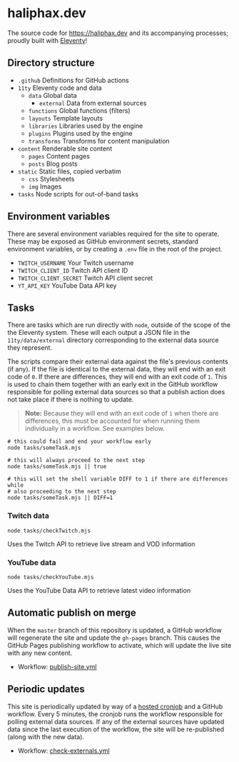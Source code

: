 # haliphax.dev

The source code for https://haliphax.dev and its accompanying processes;
proudly built with [Eleventy]!

## Directory structure

- `.github` Definitions for GitHub actions
- `11ty` Eleventy code and data
  - `data` Global data
    - `external` Data from external sources
  - `functions` Global functions (filters)
  - `layouts` Template layouts
  - `libraries` Libraries used by the engine
  - `plugins` Plugins used by the engine
  - `transforms` Transforms for content manipulation
- `content` Renderable site content
  - `pages` Content pages
  - `posts` Blog posts
- `static` Static files, copied verbatim
  - `css` Stylesheets
  - `img` Images
- `tasks` Node scripts for out-of-band tasks

## Environment variables

There are several environment variables required for the site to operate. These
may be exposed as GitHub environment secrets, standard environment variables,
or by creating a `.env` file in the root of the project.

- `TWITCH_USERNAME` Your Twitch username
- `TWITCH_CLIENT_ID` Twitch API client ID
- `TWITCH_CLIENT_SECRET` Twitch API client secret
- `YT_API_KEY` YouTube Data API key

## Tasks

There are tasks which are run directly with `node`, outside of the scope of the
the Eleventy system. These will each output a JSON file in the
`11ty/data/external` directory corresponding to the external data source they
represent.

The scripts compare their external data against the file's previous contents
(if any). If the file is identical to the external data, they will end with
an exit code of `0`. If there are differences, they will end with an exit code
of `1`. This is used to chain them together with an early exit in the GitHub
workflow responsible for polling external data sources so that a publish action
does not take place if there is nothing to update.

> **Note:** Because they will end with an exit code of `1` when there are
> differences, this must be accounted for when running them individually in a
> workflow. See examples below.

```shell
# this could fail and end your workflow early
node tasks/someTask.mjs
```

```shell
# this will always proceed to the next step
node tasks/someTask.mjs || true
```

```shell
# this will set the shell variable DIFF to 1 if there are differences while
# also proceeding to the next step
node tasks/someTask.mjs || DIFF=1
```

### Twitch data

```shell
node tasks/checkTwitch.mjs
```

Uses the Twitch API to retrieve live stream and VOD information

### YouTube data

```shell
node tasks/checkYouTube.mjs
```

Uses the YouTube Data API to retrieve latest video information

## Automatic publish on merge

When the `master` branch of this repository is updated, a GitHub workflow will
regenerate the site and update the `gh-pages` branch. This causes the GitHub
Pages publishing workflow to activate, which will update the live site with any
new content.

- Workflow: [publish-site.yml]

## Periodic updates

This site is periodically updated by way of a [hosted cronjob] and a GitHub
workflow. Every 5 minutes, the cronjob runs the workflow responsible for
polling external data sources. If any of the external sources have updated
data since the last execution of the workflow, the site will be re-published
(along with the new data).

- Workflow: [check-externals.yml]


[Eleventy]: https://11ty.dev
[publish-site.yml]: https://github.com/haliphax/haliphax-dot-dev/blob/master/.github/workflows/publish-site.yml
[hosted cronjob]: https://cron-job.org
[check-externals.yml]: https://github.com/haliphax/haliphax-dot-dev/blob/master/.github/workflows/check-externals.yml

